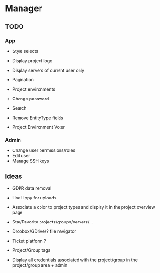 # Manager

## TODO

### App
- Style selects
- Display project logo
- Display servers of current user only
- Pagination
- Project environments
- Change password
- Search

- Remove EntityType fields
- Project Environment Voter

### Admin
- Change user permissions/roles
- Edit user
- Manage SSH keys

## Ideas
- GDPR data removal
- Use Uppy for uploads
- Associate a color to project types and display it in the project overview page
- Star/Favorite projects/groups/servers/...
- Dropbox/GDrive/? file navigator
- Ticket platform ?
- Project/Group tags

- Display all credentials associated with the project/group in the project/group area + admin
